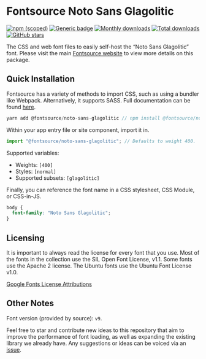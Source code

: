 # Fontsource Noto Sans Glagolitic

[![npm (scoped)](https://img.shields.io/npm/v/@fontsource/noto-sans-glagolitic?color=brightgreen)](https://www.npmjs.com/package/@fontsource/noto-sans-glagolitic) [![Generic badge](https://img.shields.io/badge/fontsource-passing-brightgreen)](https://github.com/fontsource/fontsource) [![Monthly downloads](https://badgen.net/npm/dm/@fontsource/noto-sans-glagolitic)](https://github.com/fontsource/fontsource) [![Total downloads](https://badgen.net/npm/dt/@fontsource/noto-sans-glagolitic)](https://github.com/fontsource/fontsource) [![GitHub stars](https://img.shields.io/github/stars/fontsource/fontsource.svg?style=social&label=Star)](https://github.com/fontsource/fontsource/stargazers)

The CSS and web font files to easily self-host the “Noto Sans Glagolitic” font. Please visit the main [Fontsource website](https://fontsource.org/fonts/noto-sans-glagolitic) to view more details on this package.

## Quick Installation

Fontsource has a variety of methods to import CSS, such as using a bundler like Webpack. Alternatively, it supports SASS. Full documentation can be found [here](https://fontsource.org/docs/introduction).

```javascript
yarn add @fontsource/noto-sans-glagolitic // npm install @fontsource/noto-sans-glagolitic
```

Within your app entry file or site component, import it in.

```javascript
import "@fontsource/noto-sans-glagolitic"; // Defaults to weight 400.
```

Supported variables:

- Weights: `[400]`
- Styles: `[normal]`
- Supported subsets: `[glagolitic]`

Finally, you can reference the font name in a CSS stylesheet, CSS Module, or CSS-in-JS.

```css
body {
  font-family: "Noto Sans Glagolitic";
}
```

## Licensing

It is important to always read the license for every font that you use.
Most of the fonts in the collection use the SIL Open Font License, v1.1. Some fonts use the Apache 2 license. The Ubuntu fonts use the Ubuntu Font License v1.0.

[Google Fonts License Attributions](https://fonts.google.com/attribution)

## Other Notes

Font version (provided by source): `v9`.

Feel free to star and contribute new ideas to this repository that aim to improve the performance of font loading, as well as expanding the existing library we already have. Any suggestions or ideas can be voiced via an [issue](https://github.com/fontsource/fontsource/issues).
